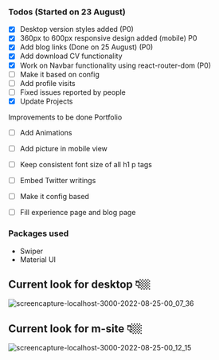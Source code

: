 ### Todos (Started on 23 August)
 - [x] Desktop version styles added (P0)
 - [x] 360px to 600px responsive design added (mobile) P0
 - [x] Add blog links (Done on 25 August) (P0)
 - [x] Add download CV functionality
 - [x] Work on Navbar functionality using react-router-dom (P0)
 - [ ] Make it based on config
 - [ ] Add profile visits
 - [ ] Fixed issues reported by people
 - [x] Update Projects
 
 Improvements to be done Portfolio
 
  - [ ] Add Animations
  - [ ] Add picture in mobile view
  - [ ] Keep consistent font size of all h1 p tags
  - [ ] Embed Twitter writings
  - [ ] Make it config based
  - [ ] Fill experience page and blog page
  
  

 
 
### Packages used
- Swiper
- Material UI


## Current look for desktop 👇🏼


![screencapture-localhost-3000-2022-08-25-00_07_36](https://user-images.githubusercontent.com/34391629/186497477-4c6ac656-dca9-4efd-aa8d-e2eb7b38cc28.png)

## Current look for m-site 👇🏼


![screencapture-localhost-3000-2022-08-25-00_12_15](https://user-images.githubusercontent.com/34391629/186497859-74e8cf9c-6217-48f2-ac68-88a9c3dbacd2.png)
